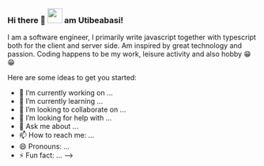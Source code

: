 ### Hi there 👋 <img src="https://giphy.com/gifs/dog-miss-Wj7lNjMNDxSmc" width="30px"> am Utibeabasi!

I am a software engineer, I primarily write javascript together with typescript both for the client and server side.
Am inspired by great technology and passion.
Coding happens to be my work, leisure activity and also hobby 😁😁 

Here are some ideas to get you started:

- 🔭 I’m currently working on ...
- 🌱 I’m currently learning ...
- 👯 I’m looking to collaborate on ...
- 🤔 I’m looking for help with ...
- 💬 Ask me about ...
- 📫 How to reach me: ...
- 😄 Pronouns: ...
- ⚡ Fun fact: ...
-->
<!--
4
**Xlaez/Xlaez** is a ✨ _special_ ✨ repository because its `README.md` (this file) appears on your GitHub profile.
